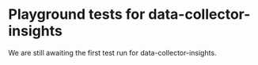 # Playground tests for data-collector-insights
We are still awaiting the first test run for data-collector-insights.
